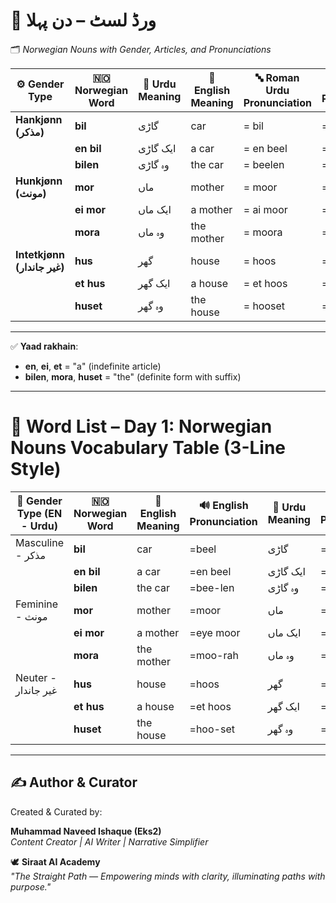 
# 📘 ورڈ لسٹ – دن پہلا

🗂️ *Norwegian Nouns with Gender, Articles, and Pronunciations*

| ⚙️ Gender Type              | 🇳🇴 Norwegian Word | 📝 Urdu Meaning | 📘 English Meaning | 🔤 Roman Urdu Pronunciation | 🔊 English Pronunciation |
| --------------------------- | ------------------- | --------------- | ------------------ | --------------------------- | ------------------------ |
| **Hankjønn (مذکر)**         | **bil**             | گاڑی            | car                | = bil                       | = beel                   |
|                             | **en bil**          | ایک گاڑی        | a car              | = en beel                   | = en beel                |
|                             | **bilen**           | وہ گاڑی         | the car            | = beelen                    | = bee-len                |
| **Hunkjønn (مونث)**         | **mor**             | ماں             | mother             | = moor                      | = moor                   |
|                             | **ei mor**          | ایک ماں         | a mother           | = ai moor                   | = eye moor               |
|                             | **mora**            | وہ ماں          | the mother         | = moora                     | = moo-rah                |
| **Intetkjønn (غیر جاندار)** | **hus**             | گھر             | house              | = hoos                      | = hoos                   |
|                             | **et hus**          | ایک گھر         | a house            | = et hoos                   | = et hoos                |
|                             | **huset**           | وہ گھر          | the house          | = hooset                    | = hoo-set                |

---

✅ **Yaad rakhain**:

* **en**, **ei**, **et** = "a" (indefinite article)  
* **bilen**, **mora**, **huset** = "the" (definite form with suffix)

---


# 📘 Word List – Day 1: Norwegian Nouns Vocabulary Table (3-Line Style)

| 🧠 Gender Type (EN - Urdu)        | 🇳🇴 Norwegian Word       | 📘 English Meaning | 🔊 English Pronunciation | 📝 Urdu Meaning | 🔡 Urdu Pronunciation | 🔤 Roman Pronunciation |
|----------------------------------|--------------------------|--------------------|---------------------------|------------------|------------------------|-------------------------|
| Masculine - مذکر                 | **bil**                  | car                | =beel                    | گاڑی              | =بیل                    | =beel                   |
|                                  | **en bil**               | a car              | =en beel                 | ایک گاڑی         | =این بیل                | =en beel                |
|                                  | **bilen**                | the car            | =bee-len                 | وہ گاڑی          | =بیلن                   | =beelen                 |
| Feminine - مونث                  | **mor**                  | mother             | =moor                    | ماں               | =مور                    | =moor                   |
|                                  | **ei mor**               | a mother           | =eye moor                | ایک ماں           | =آئی مور                | =ai moor                |
|                                  | **mora**                 | the mother         | =moo-rah                 | وہ ماں            | =مورا                   | =moora                  |
| Neuter - غیر جاندار              | **hus**                  | house              | =hoos                    | گھر               | =ہوس                    | =hoos                   |
|                                  | **et hus**               | a house            | =et hoos                 | ایک گھر           | =ایٹ ہوس                | =et hoos                |
|                                  | **huset**                | the house          | =hoo-set                 | وہ گھر            | =ہوسٹ                   | =hooset                 |

---

## ✍️ Author & Curator  
Created & Curated by:  

**Muhammad Naveed Ishaque (Eks2)**  
*Content Creator | AI Writer | Narrative Simplifier*  

🕊️ **Siraat AI Academy**  
*"The Straight Path — Empowering minds with clarity, illuminating paths with purpose."*

